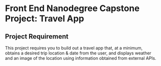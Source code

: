# Front End Nanodegree Capstone Project: Travel App

## Project Requirement

This project requires you to build out a travel app that, at a minimum, obtains a desired trip location & date from the user, and displays weather and an image of the location using information obtained from external APIs.